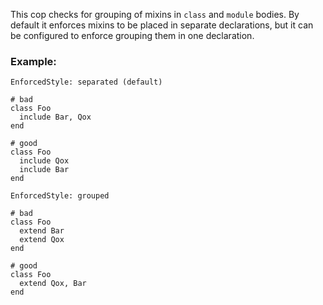 This cop checks for grouping of mixins in `class` and `module` bodies.
By default it enforces mixins to be placed in separate declarations,
but it can be configured to enforce grouping them in one declaration.

### Example:

    EnforcedStyle: separated (default)

    # bad
    class Foo
      include Bar, Qox
    end

    # good
    class Foo
      include Qox
      include Bar
    end

    EnforcedStyle: grouped

    # bad
    class Foo
      extend Bar
      extend Qox
    end

    # good
    class Foo
      extend Qox, Bar
    end